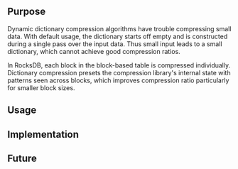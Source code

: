 ## Purpose

Dynamic dictionary compression algorithms have trouble compressing small data. With default usage, the dictionary starts off empty and is constructed during a single pass over the input data. Thus small input leads to a small dictionary, which cannot achieve good compression ratios.

In RocksDB, each block in the block-based table is compressed individually. Dictionary compression presets the compression library's internal state with patterns seen across blocks, which improves compression ratio particularly for smaller block sizes.

## Usage

## Implementation

## Future